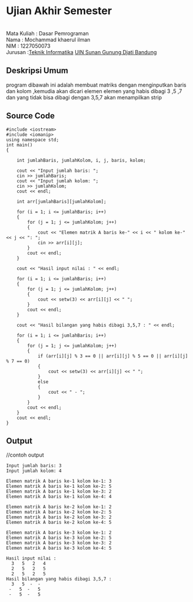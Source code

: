 # Ujian Akhir Semester 
<br>Mata Kuliah 	: Dasar Pemrograman
<br> Nama		      : Mochammad khaerul ilman
<br>NIM		        :	1227050073
<br>Jurusan	    	:[Teknik Informatika](http://if.uinsgd.ac.id/) [UIN Sunan Gunung Djati Bandung](https://uinsgd.ac.id/) 

## Deskripsi Umum
program dibawah ini adalah membuat matriks dengan menginputkan baris dan kolom ,kemudia akan dicari elemen elemen yang habis dibagi 3 ,5 ,7 dan yang tidak bisa dibagi dengan 3,5,7 akan menampilkan strip

## Source Code

```
#include <iostream>
#include <iomanip>
using namespace std;
int main()
{

    int jumlahBaris, jumlahKolom, i, j, baris, kolom;

    cout << "Input jumlah baris: ";
    cin >> jumlahBaris;
    cout << "Input jumlah kolom: ";
    cin >> jumlahKolom;
    cout << endl;

    int arr[jumlahBaris][jumlahKolom];

    for (i = 1; i <= jumlahBaris; i++)
    {
        for (j = 1; j <= jumlahKolom; j++)
        {
            cout << "Elemen matrik A baris ke-" << i << " kolom ke-" << j << ": ";
            cin >> arr[i][j];
        }
        cout << endl;
    }

    cout << "Hasil input nilai : " << endl;

    for (i = 1; i <= jumlahBaris; i++)
    {
        for (j = 1; j <= jumlahKolom; j++)
        {
            cout << setw(3) << arr[i][j] << " ";
        }
        cout << endl;
    }

    cout << "Hasil bilangan yang habis dibagi 3,5,7 : " << endl;

    for (i = 1; i <= jumlahBaris; i++)
    {
        for (j = 1; j <= jumlahKolom; j++)
        {
            if (arr[i][j] % 3 == 0 || arr[i][j] % 5 == 0 || arr[i][j] % 7 == 0)
            {
                cout << setw(3) << arr[i][j] << " ";
            }
            else
            {
                cout << " - ";
            }
        }
        cout << endl;
    }
    cout << endl;
}

```

## Output

//contoh output 
```
Input jumlah baris: 3
Input jumlah kolom: 4

Elemen matrik A baris ke-1 kolom ke-1: 3
Elemen matrik A baris ke-1 kolom ke-2: 5
Elemen matrik A baris ke-1 kolom ke-3: 2
Elemen matrik A baris ke-1 kolom ke-4: 4

Elemen matrik A baris ke-2 kolom ke-1: 2
Elemen matrik A baris ke-2 kolom ke-2: 5
Elemen matrik A baris ke-2 kolom ke-3: 2
Elemen matrik A baris ke-2 kolom ke-4: 5

Elemen matrik A baris ke-3 kolom ke-1: 2
Elemen matrik A baris ke-3 kolom ke-2: 5
Elemen matrik A baris ke-3 kolom ke-3: 2
Elemen matrik A baris ke-3 kolom ke-4: 5

Hasil input nilai : 
  3   5   2   4 
  2   5   2   5 
  2   5   2   5 
Hasil bilangan yang habis dibagi 3,5,7 : 
  3   5  -  - 
 -   5  -   5 
 -   5  -   5 
 
 ```
